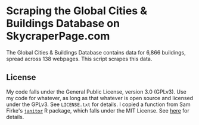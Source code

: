 # Scraping the Global Cities & Buildings Database on SkycraperPage.com

The Global Cities & Buildings Database contains data for 6,866 buildings, spread across 138 webpages. This script scrapes this 
data.

## License

My code falls under the General Public License, version 3.0 (GPLv3). Use my code 
for whatever, as long as that whatever is open
source and licensed under the GPLv3. See `LICENSE.txt` for details. I copied a function from Sam Firke's 
[`janitor`](https://github.com/sfirke/janitor) R package, which falls under the 
MIT License. See 
[here](https://github.com/sfirke/janitor/blob/master/LICENSE.md) for details.
